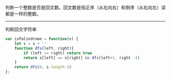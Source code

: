 判断一个整数是否是回文数。回文数是指正序（从左向右）和倒序（从右向左）读都是一样的整数。

---

判断回文字符串

```javascript
var isPalindrome = function(x) {
    let s = x + ''
    function dfs(left, right){
        if (left >= right) return true
        return s[left] == s[right] && dfs(left+1, right -1)
    }
    return dfs(0, s.length-1)
};
```
